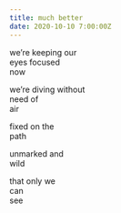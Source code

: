 ```yaml
---
title: much better
date: 2020-10-10 7:00:00Z
---
```


we’re keeping our  
eyes focused  
now  

we’re diving without  
need of  
air  

fixed on the  
path  

unmarked and  
wild  

that only we  
can  
see
